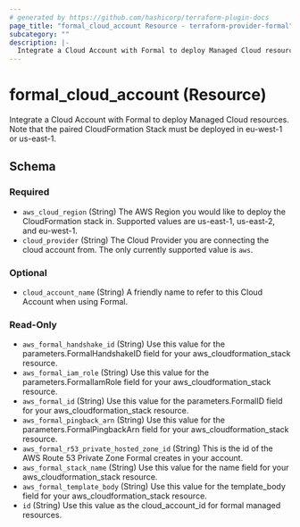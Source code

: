 ```yaml
---
# generated by https://github.com/hashicorp/terraform-plugin-docs
page_title: "formal_cloud_account Resource - terraform-provider-formal"
subcategory: ""
description: |-
  Integrate a Cloud Account with Formal to deploy Managed Cloud resources. Note that the paired CloudFormation Stack must be deployed in eu-west-1 or us-east-1.
---
```


# formal_cloud_account (Resource)

Integrate a Cloud Account with Formal to deploy Managed Cloud resources. Note that the paired CloudFormation Stack must be deployed in eu-west-1 or us-east-1.



<!-- schema generated by tfplugindocs -->
## Schema

### Required

- `aws_cloud_region` (String) The AWS Region you would like to deploy the CloudFormation stack in. Supported values are us-east-1, us-east-2, and eu-west-1.
- `cloud_provider` (String) The Cloud Provider you are connecting the cloud account from. The only currently supported value is `aws`.

### Optional

- `cloud_account_name` (String) A friendly name to refer to this Cloud Account when using Formal.

### Read-Only

- `aws_formal_handshake_id` (String) Use this value for the parameters.FormalHandshakeID field for your aws_cloudformation_stack resource.
- `aws_formal_iam_role` (String) Use this value for the parameters.FormalIamRole field for your aws_cloudformation_stack resource.
- `aws_formal_id` (String) Use this value for the parameters.FormalID field for your aws_cloudformation_stack resource.
- `aws_formal_pingback_arn` (String) Use this value for the parameters.FormalPingbackArn field for your aws_cloudformation_stack resource.
- `aws_formal_r53_private_hosted_zone_id` (String) This is the id of the AWS Route 53 Private Zone Formal creates in your account.
- `aws_formal_stack_name` (String) Use this value for the name field for your aws_cloudformation_stack resource.
- `aws_formal_template_body` (String) Use this value for the template_body field for your aws_cloudformation_stack resource.
- `id` (String) Use this value as the cloud_account_id for formal managed resources.


